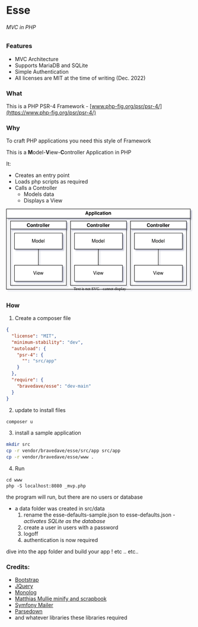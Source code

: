 # Esse

###### MVC in PHP

### Features

* MVC Architecture
* Supports MariaDB and SQLite
* Simple Authentication
* All licenses are MIT at the time of writing (Dec. 2022)

### What

This is a PHP PSR-4 Framework - [www.php-fig.org/psr/psr-4/](https://www.php-fig.org/psr/psr-4/)

### Why

To craft PHP applications you need this style of Framework

This is a **M**odel-**V**iew-**C**ontroller Application in PHP

It:
* Creates an entry point
* Loads php scripts as required
* Calls a Controller
   * Models data
   * Displays a View

![foo](application.drawio.svg "MVC")

### How

1. Create a composer file

```json
{
  "license": "MIT",
  "minimum-stability": "dev",
  "autoload": {
    "psr-4": {
      "": "src/app"
    }
  },
  "require": {
    "bravedave/esse": "dev-main"
  }
}
```

2. update to install files

```bash
composer u
```

3. install a sample application

```bash
mkdir src
cp -r vendor/bravedave/esse/src/app src/app
cp -r vendor/bravedave/esse/www .
```

4. Run

```
cd www
php -S localhost:8080 _mvp.php
```

the program will run, but there are no users or database

* a data folder was created in src/data
  1. rename the esse-defaults-sample.json to esse-defaults.json <em>- activates SQLite as the database</em>
  2. create a user in users with a password
  3. logoff
  4. authentication is now required

dive into the app folder and build your app ! etc .. etc..

### Credits:

* [Bootstrap](https://getbootstrap.com)
* [JQuery](https://jquery.com)
* [Monolog](https://seldaek.github.io/monolog/)
* [Matthias Mullie minify and scrapbook](https://github.com/matthiasmullie)
* [Symfony Mailer](https://github.com/symfony/mailer)
* [Parsedown](https://parsedown.org/)
* and whatever libraries these libraries required
